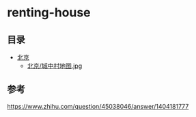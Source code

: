 # renting-house

## 目录
- [北京](北京)
  - [北京/城中村地图.jpg](北京/城中村地图.jpg)

## 参考
https://www.zhihu.com/question/45038046/answer/1404181777

